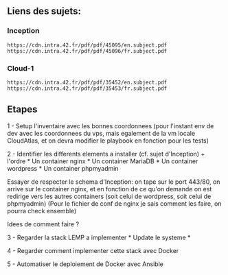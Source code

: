 ## Liens des sujets:

### Inception
    https://cdn.intra.42.fr/pdf/pdf/45095/en.subject.pdf
    https://cdn.intra.42.fr/pdf/pdf/45096/fr.subject.pdf

### Cloud-1
    https://cdn.intra.42.fr/pdf/pdf/35452/en.subject.pdf
    https://cdn.intra.42.fr/pdf/pdf/35453/fr.subject.pdf


## Etapes

1 - Setup l'inventaire avec les bonnes coordonnees (pour l'instant env de dev avec les coordonnees du vps, mais egalement de la vm locale CloudAtlas, et on devra modifier le playbook en fonction pour les tests)


2 - Identifier les differents elements a installer (cf. sujet d'Inception) + l'ordre
    * Un container nginx
    * Un container MariaDB
    * Un container wordpress
    * Un container phpmyadmin


Essayer de respecter le schema d'Inception: on tape sur le port 443/80, on arrive sur le container nginx, et en fonction de ce qu'on demande on est redirige vers les autres containers (soit celui de wordpress, soit celui de phpmyadmin) (Pour le fichier de conf de nginx je sais comment les faire, on pourra check ensemble)


Idees de comment faire ? 

3 - Regarder la stack LEMP a implementer
    * Update le systeme
    * 


4 - Regarder comment implementer cette stack avec Docker


5 - Automatiser le deploiement de Docker avec Ansible
